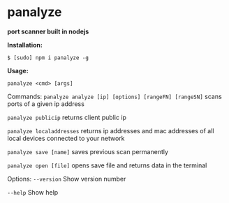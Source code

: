 # panalyze
**port scanner built in nodejs**

**Installation:**

`$ [sudo] npm i panalyze -g`

**Usage:**

`panalyze <cmd> [args]`

Commands:
  `panalyze analyze [ip] [options] [rangeFN] [rangeSN]`           scans ports of a given ip address

  `panalyze publicip`                                             returns client public ip

  `panalyze localaddresses`                                       returns ip addresses and mac addresses of all local devices connected to your network

  `panalyze save [name]`                                          saves previous scan permanently

  `panalyze open [file]`                                          opens save file and returns data in the terminal

Options:
  `--version`  Show version number  

  `--help`     Show help                                                 